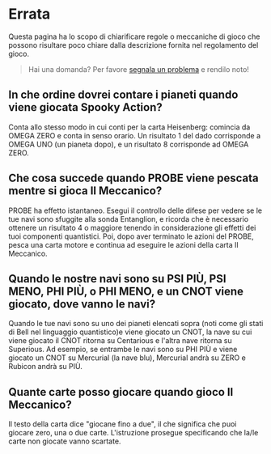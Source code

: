 # Errata
Questa pagina ha lo scopo di chiarificare regole o meccaniche di gioco che possono risultare poco chiare dalla descrizione fornita nel regolamento del gioco.

> Hai una domanda? Per favore [segnala un problema](../../../issues) e rendilo noto!

## In che ordine dovrei contare i pianeti quando viene giocata Spooky Action?
Conta allo stesso modo in cui conti per la carta Heisenberg: comincia da OMEGA ZERO e conta in senso orario. Un risultato 1 del dado corrisponde a OMEGA UNO (un pianeta dopo), e un risultato 8 corrisponde ad OMEGA ZERO.

## Che cosa succede quando PROBE viene pescata mentre si gioca Il Meccanico?
PROBE ha effetto istantaneo. Esegui il controllo delle difese per vedere se le tue navi sono sfuggite alla sonda Entanglion, e ricorda che è necessario ottenere un risultato 4 o maggiore tenendo in considerazione gli effetti dei tuoi componenti quantistici. Poi, dopo aver terminato le azioni del PROBE, pesca una carta motore e continua ad eseguire le azioni della carta Il Meccanico.

## Quando le nostre navi sono su PSI PIÙ, PSI MENO, PHI PIÙ, o PHI MENO, e un CNOT viene giocato, dove vanno le navi?
Quando le tue navi sono su uno dei pianeti elencati sopra (noti come gli stati di Bell nel linguaggio quantistico)e viene giocato un CNOT, la nave su cui viene giocato il CNOT ritorna su Centarious e l'altra nave ritorna su Superious. Ad esempio, se entrambe le navi sono su PHI PIÙ e viene giocato un CNOT su Mercurial (la nave blu), Mercurial andrà su ZERO e Rubicon andrà su PIÙ.

## Quante carte posso giocare quando gioco Il Meccanico?
Il testo della carta dice "giocane fino a due", il che significa che puoi giocare zero, una o due carte. L'istruzione prosegue specificando che la/le carte non giocate vanno scartate.
